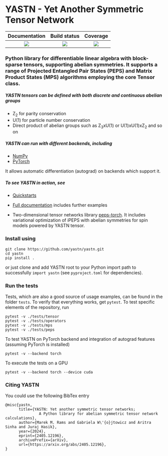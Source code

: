 # YASTN - Yet Another Symmetric Tensor Network

| **Documentation** | **Build status** | **Coverage** |
|:-----------------:|:----------------:|:------------:|
| [![][docs-img]][docs-url] | [![][CI-img]][ci-url] | [![][cov-img]][cov-url] |

[docs-img]: https://img.shields.io/badge/doc-master-blue.svg
[docs-url]: https://yastn.github.io/yastn/

[ci-img]: https://github.com/yastn/yastn/actions/workflows/main.yml/badge.svg?branch=master
[ci-url]: https://github.com/yastn/yastn/actions/workflows/main.yml

[cov-img]: https://codecov.io/gh/yastn/yastn/branch/master/graph/badge.svg?token=J548JFRTCZ
[cov-url]: https://codecov.io/gh/yastn/yastn


### Python library for differentiable linear algebra with block-sparse tensors, supporting abelian symmetries. It supports a range of Projected Entangled Pair States (PEPS) and Matrix Product States (MPS) algorithms employing the core Tensor class.

##### YASTN tensors can be defined with both discrete and continuous abelian groups

- Z<sub>2</sub> for parity conservation
- U(1) for particle number conservation
- Direct product of abelian groups such as Z<sub>3</sub>xU(1) or U(1)xU(1)xZ<sub>2</sub> and so on

##### YASTN can run with different backends, including

- [NumPy](https://numpy.org/)
- [PyTorch](https://pytorch.org/)

It allows automatic differentiation (autograd) on backends which support it.

##### To see YASTN in action, see

- [Quickstarts](https://yastn.github.io/yastn/yastn.quickstart.html)
- [Full documentation](https://yastn.github.io/yastn/index.html) includes further examples

- Two-dimensional tensor networks library [peps-torch](https://github.com/jurajHasik/peps-torch). It includes variational optimization of iPEPS with abelian symmetries for spin models powered by YASTN tensor.


### Install using

```
git clone https://github.com/yastn/yastn.git
cd yastn
pip install .
```
or just clone and add YASTN root to your Python import path to successfully ``import yastn``
(see `pyproject.toml` for dependencies).

### Run the tests

Tests, which are also a good source of usage examples, can be found in the folder `tests`.
To verify that everything works, get `pytest`. To test specific elements of the repository, run

```
pytest -v ./tests/tensor
pytest -v ./tests/operators
pytest -v ./tests/mps
pytest -v ./tests/peps
```

To test YASTN on PyTorch backend and integration of autograd features (assuming PyTorch is installed)
```
pytest -v --backend torch
```

To execute the tests on a GPU

```
pytest -v --backend torch --device cuda
```

### Citing YASTN

You could use the following BibTex entry
```
@misc{yastn,
      title={YASTN: Yet another symmetric tensor networks;
               A Python library for abelian symmetric tensor network calculations},
      author={Marek M. Rams and Gabriela W\'{o}jtowicz and Aritra Sinha and Juraj Hasik},
      year={2024},
      eprint={2405.12196},
      archivePrefix={arXiv},
      url={https://arxiv.org/abs/2405.12196},
}
```